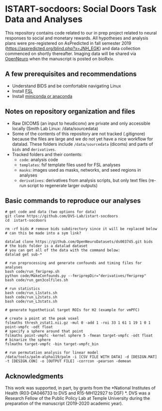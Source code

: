 # ISTART-socdoors: Social Doors Task Data and Analyses
This repository contains code related to our in prep project related to neural responses to social and monetary rewards. All hypotheses and analysis plans were pre-registered on AsPredicted in fall semester 2019 (https://aspredicted.org/blind.php?x=JNH_EGK) and data collection commenced on shortly thereafter. Imaging data will be shared via [OpenNeuro][openneuro] when the manuscript is posted on bioRxiv.


## A few prerequisites and recommendations
- Understand BIDS and be comfortable navigating Linux
- Install [FSL](https://fsl.fmrib.ox.ac.uk/fsl/fslwiki/FslInstallation)
- Install [miniconda or anaconda](https://stackoverflow.com/questions/45421163/anaconda-vs-miniconda)


## Notes on repository organization and files
- Raw DICOMS (an input to heudiconv) are private and only accessible locally (Smith Lab Linux: /data/sourcedata)
- Some of the contents of this repository are not tracked (.gitignore) because the files are large and we do not yet have a nice workflow for datalad. These folders include `/data/sourcedata` (dicoms) and parts of `bids` and `derivatives`.
- Tracked folders and their contents:
  - `code`: analysis code
  - `templates`: fsf template files used for FSL analyses
  - `masks`: images used as masks, networks, and seed regions in analyses
  - `derivatives`: derivatives from analysis scripts, but only text files (re-run script to regenerate larger outputs)


## Basic commands to reproduce our analyses
```
# get code and data (two options for data)
git clone https://github.com/DVS-Lab/istart-socdoors
cd  istart-socdoors

rm -rf bids # remove bids subdirectory since it will be replaced below
# can this be made into a sym link?

datalad clone https://github.com/OpenNeuroDatasets/ds003745.git bids
# the bids folder is a datalad dataset
# you can get all of the data with the command below:
datalad get sub-*

# run preprocessing and generate confounds and timing files for analyses
bash code/run_fmriprep.sh
python code/MakeConfounds.py --fmriprepDir="derivatives/fmriprep"
bash code/run_gen3colfiles.sh

# run statistics
bash code/run_L1stats.sh
bash code/run_L2stats.sh
bash code/run_L3stats.sh

# generate hypothetical target ROIs for H2 (example for vmPFC)

# create a point at the peak voxel
fslmaths thresh_zstat1.nii.gz -mul 0 -add 1 -roi 33 1 61 1 19 1 0 1 point-vmpfc -odt float
# specify a sphere around that point
fslmaths point-vmpfc -kernel sphere 5 -fmean target-vmpfc -odt float
# binarize the sphere
fslmaths target-vmpfc -bin target-vmpfc_bin

# run permutation analysis for linear model
/data/tools/palm-alpha119/palm -i [CSV FILE WITH DATA] -d [DESIGN.MAT] -t [DESIGN.CON] -o [OUTPUT FILE] -corrcon -pearson -demean
```


## Acknowledgments
This work was supported, in part, by grants from the *National Institutes of Health (R03-DA046733 to DVS and R15-MH122927 to DSF)
*. DVS was a Research Fellow of the Public Policy Lab at Temple University during the preparation of the manuscript (2019-2020 academic year).

[openneuro]: https://openneuro.org/
